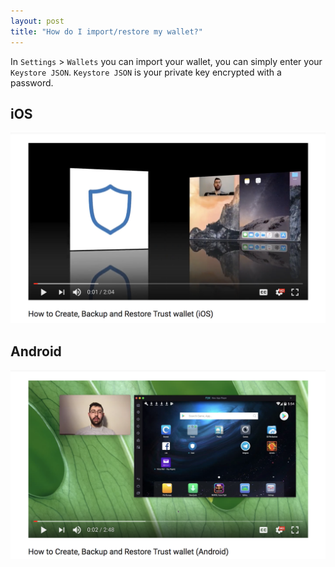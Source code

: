 ```yaml
---
layout: post
title: "How do I import/restore my wallet?"
---
```


In `Settings` > `Wallets` you can import your wallet, you can simply enter your `Keystore JSON`. `Keystore JSON` is your private key encrypted with a password. 

## iOS
[![how-to-create-backup-and-restore](how-to-create-backup-and-restore-ios.png)](https://youtu.be/3xNd53UR_hg)

## Android
[![how-to-create-backup-and-restore](how-to-create-backup-and-restore-android.png)](https://youtu.be/HhxRrse4EcE)